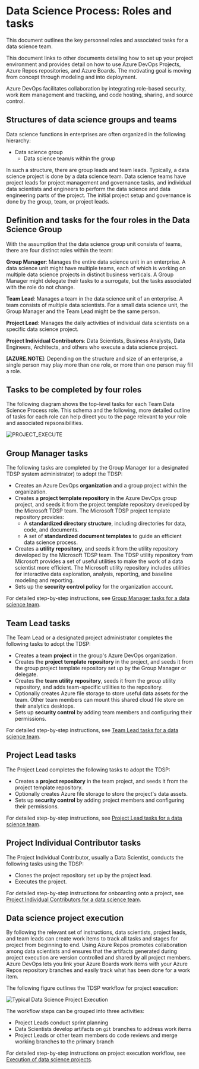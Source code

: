  <properties
	pageTitle="Data Science Process: components, roles and tasks"
	description="An outline of the key components, personel roles, and associated tasks for a data science team."  
	services="machine-learning"
	documentationCenter=""
	authors="bradsev"
	manager="jhubbard"
	editor="cgronlun" />

<tags
	ms.service="machine-learning"
	ms.workload="data-services"
	ms.tgt_pltfrm="na"
	ms.devlang="na"
	ms.topic="article"
	ms.date="09/20/2016"
	ms.author="bradsev;hangzh;"/>

# Data Science Process: Roles and tasks

This document outlines the key personnel roles and associated tasks for a data science team.

This document links to other documents detailing how to set up your project environment and provides detail on how to use Azure DevOps Projects, Azure Repos repositories, and Azure Boards. The motivating goal is moving from concept through modeling and into deployment.

Azure DevOps facilitates collaboration by integrating role-based security, work item management and tracking, and code hosting, sharing, and source control. 

## Structures of data science groups and teams
Data science functions in enterprises are often organized in the following hierarchy:

* Data science group
	* Data science team/s within the group
	
In such a structure, there are group leads and team leads. Typically, a data science project is done by a data science team. Data science teams have project leads for project management and governance tasks, and individual data scientists and engineers to perform the data science and data engineering parts of the project. The initial project setup and governance is done by the group, team, or project leads.

## Definition and tasks for the four roles in the Data Science Group
With the assumption that the data science group unit consists of teams, there are four distinct roles within the team:

**Group Manager**: Manages the entire data science unit in an enterprise. A data science unit might have multiple teams, each of which is working on multiple data science projects in distinct business verticals. A Group Manager might delegate their tasks to a surrogate, but the tasks associated with the role do not change.

**Team Lead**: Manages a team in the data science unit of an enterprise. A team consists of multiple data scientists. For a small data science unit, the Group Manager and the Team Lead might be the same person.

**Project Lead**: Manages the daily activities of individual data scientists on a specific data science project.

**Project Individual Contributors**: Data Scientists, Business Analysts, Data Engineers, Architects, and others who execute a data science project.


**[AZURE.NOTE]**: Depending on the structure and size of an enterprise, a single person may play more than one role, or more than one person may fill a role.

## Tasks to be completed by four roles

The following diagram shows the top-level tasks for each Team Data Science Process role. This schema and the following, more detailed outline of tasks for each role can help direct you to the page relevant to your role and associated repsonsibilities.

![PROJECT_EXECUTE](./media/overview-components-roles-tasks/overview-tdsp-top-level.png)

## Group Manager tasks

The following tasks are completed by the Group Manager (or a designated TDSP system administrator) to adopt the TDSP:

* Creates an Azure DevOps **organization** and a group project within the organization.
* Creates a **project template repository** in the Azure DevOps group project, and seeds it from the project template repository developed by the Microsoft TDSP team. The Microsoft TDSP project template repository provides:
	* A **standardized directory structure**, including directories for data, code, and documents.
	* A set of **standardized document templates** to guide an efficient data science process.
* Creates a **utility repository**, and seeds it from the utility repository developed by the Microsoft TDSP team. The TDSP utility repository from Microsoft provides a set of useful utilities to make the work of a data scientist more efficient. The Microsoft utility repository includes utilities for interactive data exploration, analysis, reporting, and baseline modeling and reporting.
* Sets up the **security control policy** for the organization account.

For detailed step-by-step instructions, see [Group Manager tasks for a data science team](group-manager-tasks.md). 


## Team Lead tasks

The Team Lead or a designated project administrator completes the following tasks to adopt the TDSP:

* Creates a team **project** in the group's Azure DevOps organization.
* Creates the **project template repository** in the project, and seeds it from the group project template repository set up by the Group Manager or delegate.
* Creates the **team utility repository**, seeds it from the group utility repository, and adds team-specific utilities to the repository.
* Optionally creates Azure file storage to store useful data assets for the team. Other team members can mount this shared cloud file store on their analytics desktops.
* Sets up **security control** by adding team members and configuring their permissions. 

For detailed step-by-step instructions, see [Team Lead tasks for a data science team](team-lead-tasks.md).  


## Project Lead tasks

The Project Lead completes the following tasks to adopt the TDSP:

* Creates a **project repository** in the team project, and seeds it from the project template repository.
* Optionally creates Azure file storage to store the project's data assets.
* Sets up **security control** by adding project members and configuring their permissions.

For detailed step-by-step instructions, see [Project Lead tasks for a data science team](project-lead-tasks.md). 

## Project Individual Contributor tasks

The Project Individual Contributor, usually a Data Scientist, conducts the following tasks using the TDSP:

* Clones the project repository set up by the project lead.
* Executes the project. 

For detailed step-by-step instructions for onboarding onto a project, see [Project Individual Contributors for a data science team](project-ic-tasks.md). 


## Data science project execution
 
By following the relevant set of instructions, data scientists, project leads, and team leads can create work items to track all tasks and stages for project from beginning to end. Using Azure Repos promotes collaboration among data scientists and ensures that the artifacts generated during project execution are version controlled and shared by all project members. Azure DevOps lets you link your Azure Boards work items with your Azure Repos repository branches and easily track what has been done for a work item.

The following figure outlines the TDSP workflow for project execution:

![Typical Data Science Project Execution](./media/overview-components-roles-tasks/overview-project-execute.png)

The workflow steps can be grouped into three activities:

* Project Leads conduct sprint planning
* Data Scientists develop artifacts on `git` branches to address work items
* Project Leads or other team members do code reviews and merge working branches to the primary branch

For detailed step-by-step instructions on project execution workflow, see [Execution of data science projects](agile-development.md).
